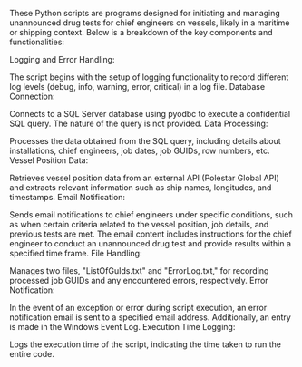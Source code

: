 These Python scripts are programs designed for initiating and managing unannounced drug tests for chief engineers on vessels, likely in a maritime or shipping context. Below is a breakdown of the key components and functionalities:

Logging and Error Handling:

The script begins with the setup of logging functionality to record different log levels (debug, info, warning, error, critical) in a log file.
Database Connection:

Connects to a SQL Server database using pyodbc to execute a confidential SQL query. The nature of the query is not provided.
Data Processing:

Processes the data obtained from the SQL query, including details about installations, chief engineers, job dates, job GUIDs, row numbers, etc.
Vessel Position Data:

Retrieves vessel position data from an external API (Polestar Global API) and extracts relevant information such as ship names, longitudes, and timestamps.
Email Notification:

Sends email notifications to chief engineers under specific conditions, such as when certain criteria related to the vessel position, job details, and previous tests are met.
The email content includes instructions for the chief engineer to conduct an unannounced drug test and provide results within a specified time frame.
File Handling:

Manages two files, "ListOfGuIds.txt" and "ErrorLog.txt," for recording processed job GUIDs and any encountered errors, respectively.
Error Notification:

In the event of an exception or error during script execution, an error notification email is sent to a specified email address. Additionally, an entry is made in the Windows Event Log.
Execution Time Logging:

Logs the execution time of the script, indicating the time taken to run the entire code.

